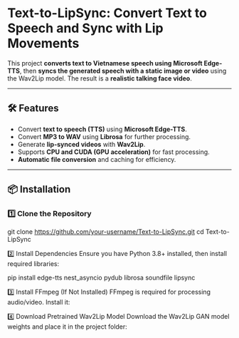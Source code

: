 # **Text-to-LipSync: Convert Text to Speech and Sync with Lip Movements**

This project **converts text to Vietnamese speech using Microsoft Edge-TTS**, then **syncs the generated speech with a static image or video** using the Wav2Lip model. The result is a **realistic talking face video**.

---

## **🛠 Features**
- Convert **text to speech (TTS)** using **Microsoft Edge-TTS**.
- Convert **MP3 to WAV** using **Librosa** for further processing.
- Generate **lip-synced videos** with **Wav2Lip**.
- Supports **CPU and CUDA (GPU acceleration)** for fast processing.
- **Automatic file conversion** and caching for efficiency.

---

## **📦 Installation**
### **1️⃣ Clone the Repository**

git clone https://github.com/your-username/Text-to-LipSync.git
cd Text-to-LipSync

2️⃣ Install Dependencies
Ensure you have Python 3.8+ installed, then install required libraries:

pip install edge-tts nest_asyncio pydub librosa soundfile lipsync

3️⃣ Install FFmpeg (If Not Installed)
FFmpeg is required for processing audio/video. Install it:

4️⃣ Download Pretrained Wav2Lip Model
Download the Wav2Lip GAN model weights and place it in the project folder:



